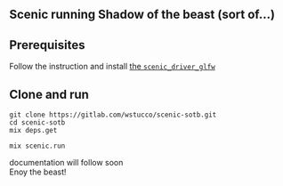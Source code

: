 ## Scenic running Shadow of the beast (sort of...)

## Prerequisites

Follow the instruction and install [the `scenic_driver_glfw`](https://github.com/boydm/scenic_new#install-prerequisites)

## Clone and run

`git clone https://gitlab.com/wstucco/scenic-sotb.git`  
`cd scenic-sotb`  
`mix deps.get`  
  
`mix scenic.run`

documentation will follow soon  
Enoy the beast!

